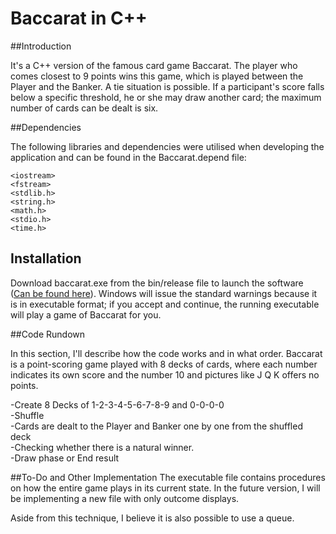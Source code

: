 # Baccarat in C++

##Introduction

It's a C++ version of the famous card game Baccarat. The player who comes closest to 9 points wins this game, which is played between the Player and the Banker. A tie situation is possible. If a participant's score falls below a specific threshold, he or she may draw another card; the maximum number of cards can be dealt is six.

##Dependencies

The following libraries and dependencies were utilised when developing the application and can be found in the Baccarat.depend file:

```
<iostream>
<fstream>
<stdlib.h>
<string.h>
<math.h>
<stdio.h>
<time.h>
```

## Installation

Download baccarat.exe from the bin/release file to launch the software ([Can be found here](https://github.com/UmutMD/baccaratcpp/tree/master/bin/Release)). Windows will issue the standard warnings because it is in executable format; if you accept and continue, the running executable will play a game of Baccarat for you.

##Code Rundown

In this section, I'll describe how the code works and in what order.
Baccarat is a point-scoring game played with 8 decks of cards, where each number indicates its own score and the number 10 and pictures like J Q K offers no points.

-Create 8 Decks of 1-2-3-4-5-6-7-8-9 and 0-0-0-0 \
-Shuffle\
-Cards are dealt to the Player and Banker one by one from the shuffled deck\
-Checking whether there is a natural winner.\
-Draw phase or End result

##To-Do and Other Implementation
The executable file contains procedures on how the entire game plays in its current state. In the future version, I will be implementing a new file with only outcome displays.

Aside from this technique, I believe it is also possible to use a queue.
